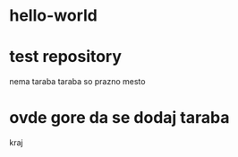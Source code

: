 # hello-world
# test repository
nema taraba
taraba so prazno mesto
# ovde gore da se dodaj taraba
 kraj
